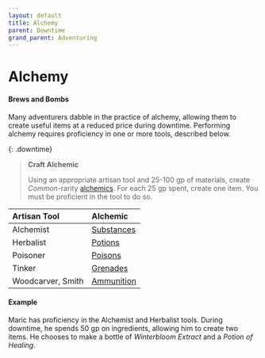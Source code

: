 ```yaml
---
layout: default
title: Alchemy
parent: Downtime
grand_parent: Adventuring
---
```



# Alchemy

#### Brews and Bombs

Many adventurers dabble in the practice of alchemy, allowing them to create useful items at a reduced price during downtime. Performing alchemy requires proficiency in one or more tools, described below.

{: .downtime}
> **Craft Alchemic**
>
> Using an appropriate artisan tool and 25-100 gp of materials, create *Common*-rarity [alchemics](../../gear/alchemics/index). For each 25 gp spent, create one item. You must be proficient in the tool to do so.

| Artisan Tool      | Alchemic                                         |
| :---------------- | :----------------------------------------------- |
| Alchemist         | [Substances](../../gear/alchemics/substances) |
| Herbalist         | [Potions](../../gear/alchemics/potions)       |
| Poisoner          | [Poisons](../../gear/alchemics/poisons)       |
| Tinker            | [Grenades](../../gear/alchemics/grenades)     |
| Woodcarver, Smith | [Ammunition](../../gear/alchemics/ammunition) |

#### Example

Maric has proficiency in the Alchemist and Herbalist tools. During downtime, he spends 50 gp on ingredients, allowing him to create two items. He chooses to make a bottle of _Winterbloom Extract_ and a _Potion of Healing_.